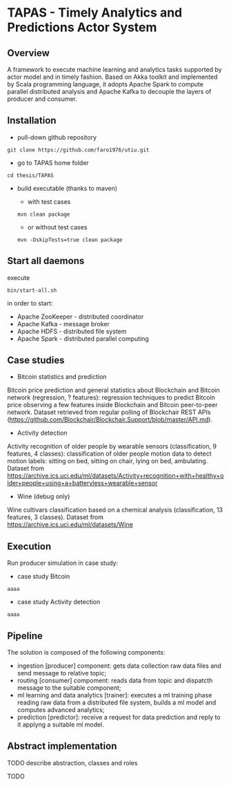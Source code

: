 # TAPAS - Timely Analytics and Predictions Actor System

## Overview
A framework to execute machine learning and analytics tasks supported by actor model and in timely fashion. Based on Akka toolkit and implemented by Scala programming language, it adopts Apache Spark to compute parallel distributed analysis and Apache Kafka to decouple the layers of producer and consumer. 

## Installation
* pull-down github repository

```shell
git clone https://github.com/faro1976/utiu.git
```

* go to TAPAS home folder

```shell
cd thesis/TAPAS
```

* build executable (thanks to maven)
	* with test cases
	
	```shell
	mvn clean package
	``` 
	* or without test cases
	
	```shell 
	mvn -DskipTests=true clean package
	```

## Start all daemons
execute
```shell
bin/start-all.sh
```
in order to start:
* Apache ZooKeeper - distributed coordinator
* Apache Kafka - message broker
* Apache HDFS - distributed file system
* Apache Spark - distributed parallel computing

## Case studies

* Bitcoin statistics and prediction

Bitcoin price prediction and general statistics about Blockchain and Bitcoin network (regression, ? features): regression techniques to predict Bitcoin price observing a few features inside Blockchain and Bitcoin peer-to-peer network.
Dataset retrieved from regular polling of Blockchair REST APIs (https://github.com/Blockchair/Blockchair.Support/blob/master/API.md).

* Activity detection

Activity recognition of older people by wearable sensors (classification, 9 features, 4 classes): classification of older people motion data to detect motion labels: sitting on bed, sitting on chair, lying on bed, ambulating. 
Dataset from https://archive.ics.uci.edu/ml/datasets/Activity+recognition+with+healthy+older+people+using+a+batteryless+wearable+sensor 

* Wine (debug only)

Wine cultivars classification based on a chemical analysis (classification, 13 features, 3 classes).
Dataset from https://archive.ics.uci.edu/ml/datasets/Wine

## Execution
Run producer simulation in case study:

* case study Bitcoin

```shell
aaaa
``` 

* case study Activity detection

```shell
aaaa
``` 

## Pipeline
The solution is composed of the following components:
* ingestion [producer] component: gets data collection raw data files and send message to relative topic;
* routing [consumer] compoment: reads data from topic and dispatcth message to the suitable component;
* ml learning and data analytics [trainer]: executes a ml training phase reading raw data from a distributed file system, builds a ml model and computes advanced analytics;
* prediction [predictor]: receive a request for data prediction and reply to it applyng a suitable ml model.

## Abstract implementation
TODO describe abstraction, classes and roles

TODO
